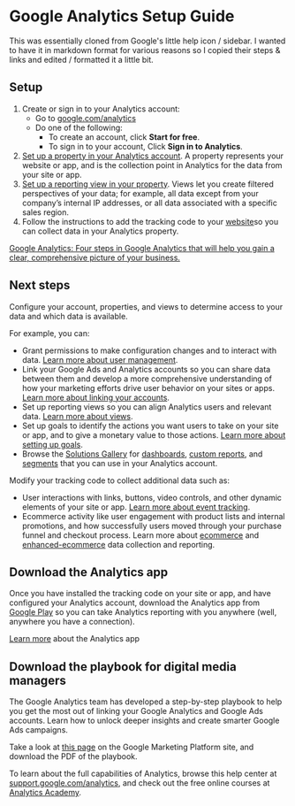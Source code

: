 # Google Analytics Setup Guide

This was essentially cloned from Google's little help icon / sidebar.  I wanted to have it in markdown format for various reasons so I copied their steps & links and edited / formatted it a little bit.

## Setup

1. Create or sign in to your Analytics account:
   - Go to [google.com/analytics](http://www.google.com/analytics/)
   - Do one of the following:
     - To create an account, click **Start for free**.
     - To sign in to your account, Click **Sign in to Analytics**.
2. [Set up a property in your Analytics account](https://support.google.com/analytics/answer/1042508). A property represents your website or app, and is the collection point in Analytics for the data from your site or app.
3. [Set up a reporting view in your property](https://support.google.com/analytics/answer/1009714). Views let you create filtered perspectives of your data; for example, all data except from your company’s internal IP addresses, or all data associated with a specific sales region.
4. Follow the instructions to add the tracking code to your [website](https://support.google.com/analytics/answer/1008080)so you can collect data in your Analytics property.

[Google Analytics: Four steps in Google Analytics that will help you gain a clear, comprehensive picture of your business.](https://www.youtube.com/watch?v=lZf3YYkIg8w)

## Next steps

Configure your account, properties, and views to determine access to your data and which data is available.

For example, you can:

- Grant permissions to make configuration changes and to interact with data. [Learn more about user management](https://support.google.com/analytics/topic/6014099).
- Link your Google Ads and Analytics accounts so you can share data between them and develop a more comprehensive understanding of how your marketing efforts drive user behavior on your sites or apps. [Learn more about linking your accounts](https://www.google.com/analytics/answer/1033961).
- Set up reporting views so you can align Analytics users and relevant data. [Learn more about views](https://support.google.com/analytics/topic/6014102).
- Set up goals to identify the actions you want users to take on your site or app, and to give a monetary value to those actions. [Learn more about setting up goals](https://www.google.com/analytics/answer/1012040).
- Browse the [Solutions Gallery](https://analytics.google.com/analytics/gallery) for [dashboards](https://www.google.com/analytics/answer/1068216), [custom reports](https://www.google.com/analytics/answer/1033013), and [segments](https://www.google.com/analytics/answer/3123951) that you can use in your Analytics account.

Modify your tracking code to collect additional data such as:

- User interactions with links, buttons, video controls, and other dynamic elements of your site or app. [Learn more about event tracking](https://www.google.com/analytics/answer/1033068).
- Ecommerce activity like user engagement with product lists and internal promotions, and how successfully users moved through your purchase funnel and checkout process. Learn more about [ecommerce](https://www.google.com/analytics/answer/1037249) and [enhanced-ecommerce](https://www.google.com/analytics/answer/6014841) data collection and reporting.

## Download the Analytics app

Once you have installed the tracking code on your site or app, and have configured your Analytics account, download the Analytics app from [Google Play](https://play.google.com/store/apps/details?id=com.google.android.apps.giant&hl=en) so you can take Analytics reporting with you anywhere (well, anywhere you have a connection).

[Learn more](https://www.google.com/analytics/answer/3157422) about the Analytics app

## Download the playbook for digital media managers

The Google Analytics team has developed a step-by-step playbook to help you get the most out of linking your Google Analytics and Google Ads accounts. Learn how to unlock deeper insights and create smarter Google Ads campaigns.

Take a look at [this page](https://marketingplatform.google.com/about/resources/linking-analytics-and-ads-solution-to-todays-marketing-challenges/?utm_source=google-growth&utm_medium=referral-internal&utm_campaign=2019-q2-gbl-all-gafree-analytics&utm_content=ga-otherhelpcenterarticle) on the Google Marketing Platform site, and download the PDF of the playbook.

To learn about the full capabilities of Analytics, browse this help center at [support.google.com/analytics](https://support.google.com/analytics), and check out the free online courses at [Analytics Academy](https://analyticsacademy.withgoogle.com/).
